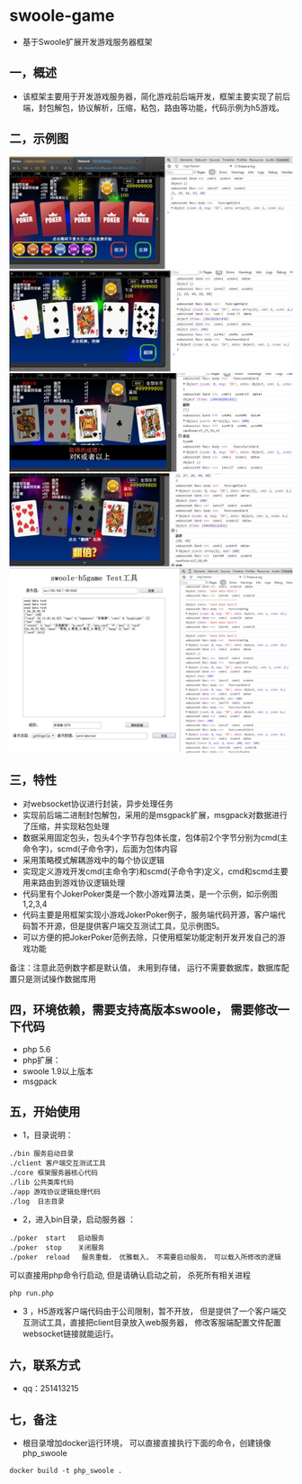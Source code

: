 # swoole-game

* 基于Swoole扩展开发游戏服务器框架

## 一，概述

* 该框架主要用于开发游戏服务器，简化游戏前后端开发，框架主要实现了前后端，封包解包，协议解析，压缩，粘包，路由等功能，代码示例为h5游戏。
 
## 二，示例图

![游戏demo1](images/demo1.jpg)
![游戏demo2](images/demo2.jpg)
![游戏demo3](images/demo3.png)
![游戏demo4](images/demo4.jpg)
![客户端交互测试工具](images/demo5.png)

 

## 三，特性

* 对websocket协议进行封装，异步处理任务
* 实现前后端二进制封包解包，采用的是msgpack扩展，msgpack对数据进行了压缩，并实现粘包处理
* 数据采用固定包头，包头4个字节存包体长度，包体前2个字节分别为cmd(主命令字)，scmd(子命令字)，后面为包体内容
* 采用策略模式解耦游戏中的每个协议逻辑
* 实现定义游戏开发cmd(主命令字)和scmd(子命令字)定义，cmd和scmd主要用来路由到游戏协议逻辑处理
* 代码里有个JokerPoker类是一个款小游戏算法类，是一个示例，如示例图1,2,3,4
* 代码主要是用框架实现小游戏JokerPoker例子，服务端代码开源，客户端代码暂不开源，但是提供客户端交互测试工具，见示例图5。
* 可以方便的把JokerPoker范例去除，只使用框架功能定制开发开发自己的游戏功能


备注：注意此范例数字都是默认值， 未用到存储， 运行不需要数据库，数据库配置只是测试操作数据库用
        
   
## 四，环境依赖，需要支持高版本swoole， 需要修改一下代码
    
* php 5.6  
* php扩展：
* swoole 1.9以上版本
* msgpack
    
    
## 五，开始使用

* 1，目录说明：

```
./bin 服务启动目录
./client 客户端交互测试工具
./core 框架服务器核心代码
./lib 公共类库代码
./app 游戏协议逻辑处理代码
./log  日志目录

``` 
         

* 2，进入bin目录，启动服务器 ：

```
./poker  start   启动服务 
./poker  stop    关闭服务 
./poker  reload   服务重载， 优雅载入， 不需要启动服务， 可以载入所修改的逻辑

``` 

可以直接用php命令行启动, 但是请确认启动之前， 杀死所有相关进程

```
php run.php

``` 
   

* 3 ，H5游戏客户端代码由于公司限制，暂不开放， 但是提供了一个客户端交互测试工具，直接把client目录放入web服务器， 修改客服端配置文件配置websocket链接就能运行。


## 六，联系方式

* qq：251413215

## 七，备注

* 根目录增加docker运行环境， 可以直接直接执行下面的命令，创建镜像php_swoole 

```
docker build -t php_swoole .
```

